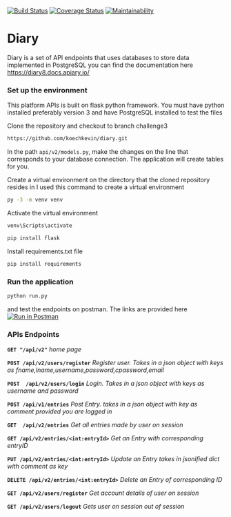 [![Build Status](https://travis-ci.org/koechkevin/diary.svg?branch=challenge3)](https://travis-ci.org/koechkevin/diary)
[![Coverage Status](https://coveralls.io/repos/github/koechkevin/diary/badge.svg?branch=challenge3)](https://coveralls.io/github/koechkevin/diary?branch=challenge3)
[![Maintainability](https://api.codeclimate.com/v1/badges/184b7b2cf89a0111c784/maintainability)](https://codeclimate.com/github/koechkevin/diary/maintainability)
# Diary

Diary is a set of API endpoints that uses databases to store data implemented in PostgreSQL 
you can find the documentation here https://diary8.docs.apiary.io/

### Set up the environment
This platform APIs is built on flask python framework.
You must have python installed preferably version 3 and have PostgreSQL installed to test the files

Clone the repository and checkout to branch challenge3
```sh
https://github.com/koechkevin/diary.git
```
In the path ``` api/v2/models.py ```, make the changes on the line that corresponds to your database connection. The application will create tables for you.

Create a virtual environment on the directory that the cloned repository resides in
I used this command to create a virtual environment

```sh
py -3 -m venv venv
```
Activate the virtual environment
```sh
venv\Scripts\activate
```
```sh
pip install flask
```
Install requirements.txt file

```sh
pip install requirements
```
### Run the application

```sh
python run.py
```
and test the endpoints on postman. The links are provided here [![Run in Postman](https://run.pstmn.io/button.svg)](https://app.getpostman.com/run-collection/2c5b74363b5b33a5c0ad)
### APIs Endpoints

**`GET "/api/v2"`** *home page*

**`POST /api/v2/users/register`**    *Register user. Takes in a json object with keys as fname,lname,username,password,cpassword,email*

**`POST  /api/v2/users/login`**  *Login. Takes in a json object with keys as username and password*

**`POST /api/v1/entries`** *Post Entry. takes in a json object with key as comment provided you are logged in*

**`GET  /api/v2/entries`** *Get all entries made by user on session*

**`GET /api/v2/entries/<int:entryId>`** *Get an Entry with corresponding entryID*

**`PUT /api/v2/entries/<int:entryId>`** *Update an Entry takes in jsonified dict with comment as key*

**`DELETE /api/v2/entries/<int:entryId>`** *Delete an Entry of corresponding ID*

**`GET /api/v2/users/register`** *Get account details of user on session*

**`GET /api/v2/users/logout`** *Gets user on session out of session*

